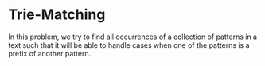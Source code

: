 # Trie-Matching
In this problem, we try to find all occurrences of a collection of patterns in a text such that it will be able to handle cases when one of the patterns is a prefix of another pattern.
